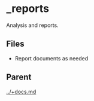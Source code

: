 # _reports

Analysis and reports.

## Files

- Report documents as needed

## Parent
[../+docs.md](../+docs.md)